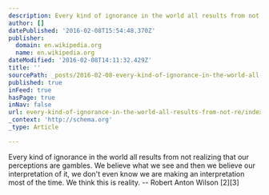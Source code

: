 ```yaml
---
description: Every kind of ignorance in the world all results from not realizing that our perceptions are gambles. We believe what we see and then we believe our interpretat
author: []
datePublished: '2016-02-08T15:54:48.370Z'
publisher:
  domain: en.wikipedia.org
  name: en.wikipedia.org
dateModified: '2016-02-08T14:11:32.429Z'
title: ''
sourcePath: _posts/2016-02-08-every-kind-of-ignorance-in-the-world-all-results-from-not-re.md
published: true
inFeed: true
hasPage: true
inNav: false
url: every-kind-of-ignorance-in-the-world-all-results-from-not-re/index.html
_context: 'http://schema.org'
_type: Article

---
```

Every kind of ignorance in the world all results from not realizing that our perceptions are gambles. We believe what we see and then we believe our interpretation of it, we don't even know we are making an interpretation most of the time. We think this is reality. -- Robert Anton Wilson \[2\]\[3\]